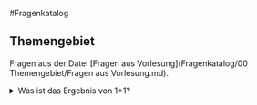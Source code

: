 #Fragenkatalog
## Themengebiet
Fragen aus der Datei [Fragen aus Vorlesung](Fragenkatalog/00 Themengebiet/Fragen aus Vorlesung.md).
<details><summary>Was ist das Ergebnis von 1+1?</summary>

Die Antwort ist 2. Wenn man noch 40 addiert, kommt man auf 42.
</details>

